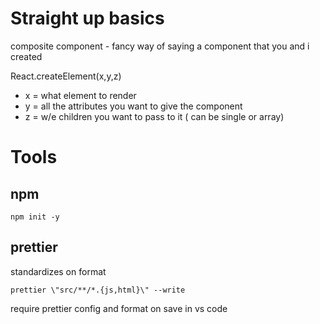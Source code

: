# Straight up basics
composite component - fancy way of saying a component that you and i created

React.createElement(x,y,z)
- x = what element to render
- y = all the attributes you want to give the component
- z = w/e children you want to pass to it ( can be single or array)

# Tools

## npm
```
npm init -y
```
## prettier
standardizes on format
```
prettier \"src/**/*.{js,html}\" --write
```

require prettier config and format on save in vs code